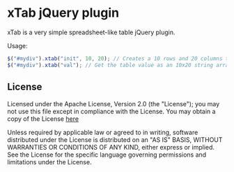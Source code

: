 xTab jQuery plugin
==================

xTab is a very simple spreadsheet-like table jQuery plugin.

Usage:

```javascript
$("#mydiv").xtab("init", 10, 20); // Creates a 10 rows and 20 columns table
$("#mydiv").xtab("val"); // Get the table value as an 10x20 string array
```

License
-------

Licensed under the Apache License, Version 2.0 (the "License");
you may not use this file except in compliance with the License.
You may obtain a copy of the License [here](http://www.apache.org/licenses/LICENSE-2.0)

Unless required by applicable law or agreed to in writing, software
distributed under the License is distributed on an "AS IS" BASIS,
WITHOUT WARRANTIES OR CONDITIONS OF ANY KIND, either express or implied.
See the License for the specific language governing permissions and
limitations under the License.
